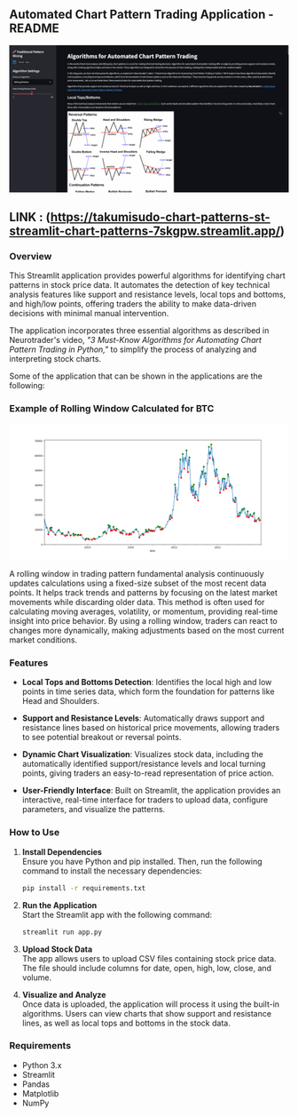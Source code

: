 ## Automated Chart Pattern Trading Application - README

![img](img/DEMO.png)

## LINK : (https://takumisudo-chart-patterns-st-streamlit-chart-patterns-7skgpw.streamlit.app/)

### Overview

This Streamlit application provides powerful algorithms for identifying chart patterns in stock price data. It automates the detection of key technical analysis features like support and resistance levels, local tops and bottoms, and high/low points, offering traders the ability to make data-driven decisions with minimal manual intervention.

The application incorporates three essential algorithms as described in Neurotrader's video, *"3 Must-Know Algorithms for Automating Chart Pattern Trading in Python,"* to simplify the process of analyzing and interpreting stock charts.

Some of the application that can be shown in the applications are the following:

### Example of Rolling Window Calculated for BTC
![img](img/Figure_1.png)

A rolling window in trading pattern fundamental analysis continuously updates calculations using a fixed-size subset of the most recent data points. It helps track trends and patterns by focusing on the latest market movements while discarding older data. This method is often used for calculating moving averages, volatility, or momentum, providing real-time insight into price behavior. By using a rolling window, traders can react to changes more dynamically, making adjustments based on the most current market conditions.



### Features

- **Local Tops and Bottoms Detection**: Identifies the local high and low points in time series data, which form the foundation for patterns like Head and Shoulders.
  
- **Support and Resistance Levels**: Automatically draws support and resistance lines based on historical price movements, allowing traders to see potential breakout or reversal points.
  
- **Dynamic Chart Visualization**: Visualizes stock data, including the automatically identified support/resistance levels and local turning points, giving traders an easy-to-read representation of price action.

- **User-Friendly Interface**: Built on Streamlit, the application provides an interactive, real-time interface for traders to upload data, configure parameters, and visualize the patterns.

### How to Use

1. **Install Dependencies**  
   Ensure you have Python and pip installed. Then, run the following command to install the necessary dependencies:
   
   ```bash
   pip install -r requirements.txt
   ```

2. **Run the Application**  
   Start the Streamlit app with the following command:
   
   ```bash
   streamlit run app.py
   ```

3. **Upload Stock Data**  
   The app allows users to upload CSV files containing stock price data. The file should include columns for date, open, high, low, close, and volume.

4. **Visualize and Analyze**  
   Once data is uploaded, the application will process it using the built-in algorithms. Users can view charts that show support and resistance lines, as well as local tops and bottoms in the stock data.

### Requirements

- Python 3.x
- Streamlit
- Pandas
- Matplotlib
- NumPy
